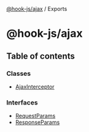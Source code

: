 [@hook-js/ajax](README.md) / Exports

# @hook-js/ajax

## Table of contents

### Classes

- [AjaxInterceptor](classes/ajaxinterceptor.md)

### Interfaces

- [RequestParams](interfaces/requestparams.md)
- [ResponseParams](interfaces/responseparams.md)

